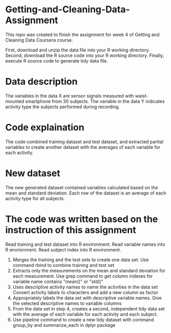 # Getting-and-Cleaning-Data-Assignment
This repo was created to finish the assignment for week 4 of Getting and Cleaning Data Coursera course.

First, download and unzip the data file into your R working directory.
Second, download the R source code into your R working directory.
Finally, execute R source code to generate tidy data file.

# Data description
The variables in the data X are sensor signals measured with waist-mounted smartphone from 30 subjects. The variable in the data Y indicates activity type the subjects performed during recording.

# Code explaination
The code combined training dataset and test dataset, and extracted partial variables to create another dataset with the averages of each variable for each activity.

# New dataset
The new generated dataset contained variables calculated based on the mean and standard deviation. Each row of the dataset is an average of each activity type for all subjects.

# The code was written based on the instruction of this assignment
Read training and test dataset into R environment. Read variable names into R envrionment. Read subject index into R environment.
1. Merges the training and the test sets to create one data set. Use command rbind to combine training and test set
2. Extracts only the measurements on the mean and standard deviation for each measurement. Use grep command to get column indexes for variable name contains "mean()" or "std()"
3. Uses descriptive activity names to name the activities in the data set Convert activity labels to characters and add a new column as factor
4. Appropriately labels the data set with descriptive variable names. Give the selected descriptive names to variable columns
5. From the data set in step 4, creates a second, independent tidy data set with the average of each variable for each activity and each subject.
6. Use pipeline command to create a new tidy dataset with command group_by and summarize_each in dplyr package

